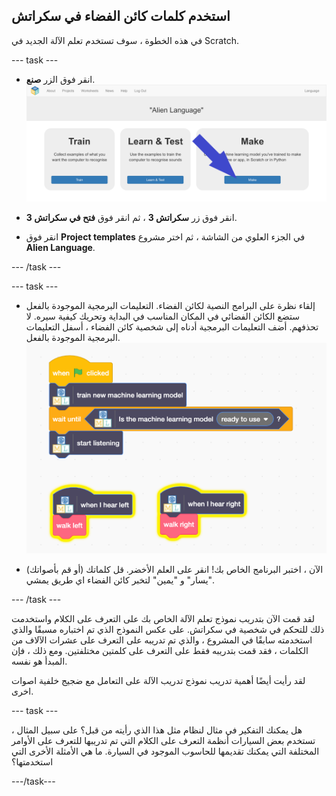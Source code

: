 ## استخدم كلمات كائن الفضاء في سكراتش
في هذه الخطوة ، سوف تستخدم تعلم الآلة الجديد في Scratch.

--- task ---

+ انقر فوق الزر **صنع**. ![سهم يشير إلى زر صنع](images/make-annotated.png)

+ انقر فوق زر **سكراتش 3** ، ثم انقر فوق **فتح في سكراتش 3**.

+ انقر فوق **Project templates** في الجزء العلوي من الشاشة ، ثم اختر مشروع **Alien Language**.

--- /task ---

--- task ---

+ إلقاء نظرة على البرامج النصية لكائن الفضاء. التعليمات البرمجية الموجودة بالفعل ستضع الكائن الفضائي في المكان المناسب في البداية وتحريك كيفية سيره. لا تحذفهم. أضف التعليمات البرمجية أدناه إلى شخصية كائن الفضاء ، أسفل التعليمات البرمجية الموجودة بالفعل. ![اضافة تعليمات برمجية جديدة تحتوي على ازرار تستخدم في تدريب الالة الخاصة بك](images/add-new-blocks.png)

+ الآن ، اختبر البرنامج الخاص بك! انقر على العلم الأخضر. قل كلماتك (أو قم بأصواتك) "يسار" و "يمين" لتخبر كائن الفضاء اي طريق يمشي.

--- /task ---

لقد قمت الآن بتدريب نموذج تعلم الآلة الخاص بك على التعرف على الكلام واستخدمت ذلك للتحكم في شخصية في سكراتش. على عكس النموذج الذي تم اختباره مسبقًا والذي استخدمته سابقًا في المشروع ، والذي تم تدريبه على التعرف على عشرات الآلاف من الكلمات ، فقد قمت بتدريبه فقط على التعرف على كلمتين مختلفتين. ومع ذلك ، فإن المبدأ هو نفسه.

لقد رأيت أيضًا أهمية تدريب نموذج تدريب الآلة على التعامل مع ضجيج خلفية اصوات اخرى.

--- task ---

هل يمكنك التفكير في مثال لنظام مثل هذا الذي رأيته من قبل؟ على سبيل المثال ، تستخدم بعض السيارات أنظمة التعرف على الكلام التي تم تدريبها للتعرف على الأوامر المختلفة التي يمكنك تقديمها للحاسوب الموجود في السيارة. ما هي الأمثلة الأخرى التي استخدمتها؟

---/task---
